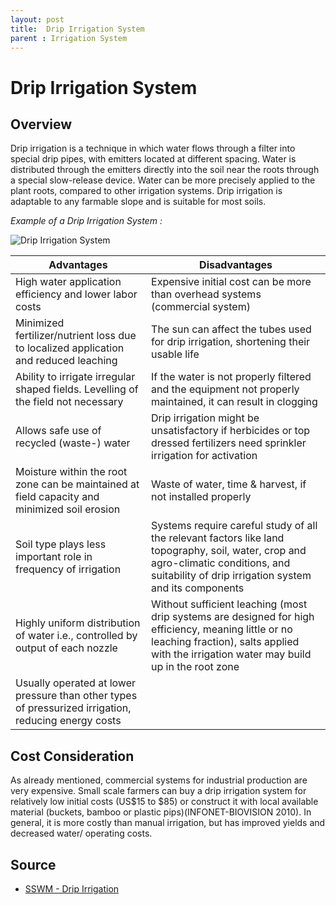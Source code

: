 ```yaml
---
layout: post
title:  Drip Irrigation System
parent : Irrigation System
---
```


# Drip Irrigation System

## Overview

Drip irrigation is a technique in which water flows through a filter into special drip pipes, with emitters located at different spacing. Water is distributed through the emitters directly into the soil near the roots through a special slow-release device. Water can be more precisely applied to the plant roots, compared to other irrigation systems. Drip irrigation is adaptable to any farmable slope and is suitable for most soils.

*Example of a Drip Irrigation System :*

![Drip Irrigation System](https://sswm.info/sites/default/files/inline-images/RCSD%202008.%20Schematic%20design%20of%20a%20low-cost%20drip%20irrigation%20system.png)

| Advantages | Disadvantages |
| ---------- | ------------- |
| High water application efficiency and lower labor costs | Expensive initial cost can be more than overhead systems (commercial system)  |
| Minimized fertilizer/nutrient loss due to localized application and reduced leaching | The sun can affect the tubes used for drip irrigation, shortening their usable life  |
| Ability to irrigate irregular shaped fields. Levelling of the field not necessary  | If the water is not properly filtered and the equipment not properly maintained, it can result in clogging  |
| Allows safe use of recycled (waste-) water | Drip irrigation might be unsatisfactory if herbicides or top dressed fertilizers need sprinkler irrigation for activation |
| Moisture within the root zone can be maintained at field capacity and minimized soil erosion | Waste of water, time & harvest, if not installed properly  |
| Soil type plays less important role in frequency of irrigation  | Systems require careful study of all the relevant factors like land topography, soil, water, crop and agro-climatic conditions, and suitability of drip irrigation system and its components  |
| Highly uniform distribution of water i.e., controlled by output of each nozzle  | Without sufficient leaching (most drip systems are designed for high efficiency, meaning little or no leaching fraction), salts applied with the irrigation water may build up in the root zone  |
| Usually operated at lower pressure than other types of pressurized irrigation, reducing energy costs | |

## Cost Consideration

As already mentioned, commercial systems for industrial production are very expensive. Small scale farmers can buy a drip irrigation system for relatively low initial costs (US$15 to $85) or construct it with local available material (buckets, bamboo or plastic pips)(INFONET-BIOVISION 2010). In general, it is more costly than manual irrigation, but has improved yields and decreased water/ operating costs.

## Source

- [SSWM - Drip Irrigation](https://sswm.info/sswm-solutions-bop-markets/affordable-wash-services-and-products/affordable-technologies-and/drip-irrigation)


